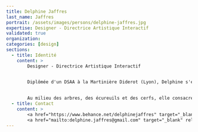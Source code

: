 ```yaml
---
title: Delphine Jaffres
last_name: Jaffres
portrait: /assets/images/persons/delphine-jaffres.jpg
expertise: Designer - Directrice Artistique Interactif
validated: true
organization:
categories: [design]
sections:
  - title: Identité
    content: >
        Designer - Directrice Artistique Interactif


        Diplômée d'un DSAA à la Martinière Diderot (Lyon), Delphine s'est spécialisée dans la direction artistique web à Montréal (Québec). Après des années de travail sur des projets d'ampleur dans des agences de renom, elle travaille désormais en freelance dans une commune au nord de Montréal.
        
        
        Au milieu des arbres, des écureuils et des cerfs, elle consacre une part de son temps à un projet collectif de décroissance et à la réflexion sur le féminisme. Toujours investie dans son travail de designer, elle privilégie des projets qui correspondent à ses valeurs écologiques et sociales.
  - title: Contact
    content: >
        <a href="https://www.behance.net/delphinejaffres" target="_blank" rel="noreferrer">Behance</a> –
        <a href="mailto:delphine.jaffres@gmail.com" target="_blank" rel="noreferrer">Mail</a>
---
```

